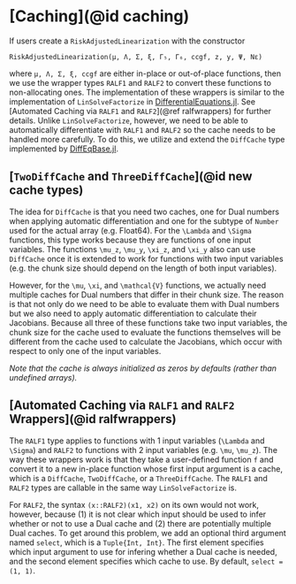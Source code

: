 # [Caching](@id caching)

If users create a `RiskAdjustedLinearization` with the constructor
```
RiskAdjustedLinearization(μ, Λ, Σ, ξ, Γ₅, Γ₆, ccgf, z, y, Ψ, Nε)
```
where `μ, Λ, Σ, ξ, ccgf` are either in-place or out-of-place functions, then
we use the wrapper types `RALF1` and `RALF2` to convert these
functions to non-allocating ones. The implementation of these wrappers is similar to the
implementation of `LinSolveFactorize` in
[DifferentialEquations.jl](https://diffeq.sciml.ai/stable/features/linear_nonlinear/#Implementing-Your-Own-LinSolve:-How-LinSolveFactorize-Was-Created).
See [Automated Caching via `RALF1` and `RALF2`](@ref ralfwrappers) for further details.
Unlike `LinSolveFactorize`, however, we need to be able to automatically differentiate with `RALF1` and `RALF2`
so the cache needs to be handled more carefully. To do this, we
utilize and extend the `DiffCache` type implemented by [DiffEqBase.jl](https://github.com/SciML/DiffEqBase.jl).

## [`TwoDiffCache` and `ThreeDiffCache`](@id new cache types)
The idea for `DiffCache` is that you need two caches, one for Dual numbers when applying automatic differentiation
and one for the subtype of `Number` used for the actual array (e.g. Float64). For the ``\Lambda`` and ``\Sigma`` functions,
this type works because they are functions of one input variables. The functions
``\mu_z``, ``\mu_y``, ``\xi_z``, and ``\xi_y`` also can use `DiffCache` once it is extended to work for functions with
two input variables (e.g. the chunk size should depend on the length of both input variables).

However, for the ``\mu``, ``\xi``, and ``\mathcal{V}`` functions, we actually need multiple caches for Dual numbers
that differ in their chunk size. The reason is that not only do we need to be able to evaluate them with Dual numbers but we also
need to apply automatic differentiation to calculate their Jacobians. Because all three of these functions take two input variables,
the chunk size for the cache used to evaluate the functions themselves will be different from the cache
used to calculate the Jacobians, which occur with respect to only one of the input variables.

*Note that the cache is always initialized as zeros by defaults (rather than undefined arrays).*

## [Automated Caching via `RALF1` and `RALF2` Wrappers](@id ralfwrappers)
The `RALF1` type applies to functions with 1 input variables (``\Lambda`` and ``\Sigma``) and
`RALF2` to functions with 2 input variables (e.g. ``\mu``, ``\mu_z``). The way these wrappers work is that
they take a user-defined function `f` and convert it to a new in-place function whose first input argument
is a cache, which is a `DiffCache`, `TwoDiffCache`, or a `ThreeDiffCache`.
The `RALF1` and `RALF2` types are callable in the same way `LinSolveFactorize` is.

For `RALF2`, the syntax `(x::RALF2)(x1, x2)` on its own would not work, however, because (1) it is not clear
which input should be used to infer whether or not to use a Dual cache and (2) there
are potentially multiple Dual caches. To get around this problem, we add an optional third argument
named `select`, which is a `Tuple{Int, Int}`. The first element specifies which input argument
to use for infering whether a Dual cache is needed, and the second element specifies which
cache to use. By default, `select = (1, 1)`.
